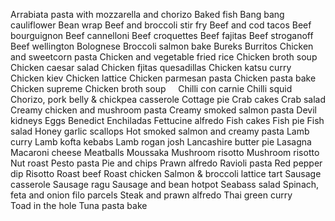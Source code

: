 Arrabiata pasta with mozzarella and chorizo
Baked fish
Bang bang cauliflower
Bean wrap
Beef and broccoli stir fry
Beef and cod tacos
Beef bourguignon
Beef cannelloni
Beef croquettes
Beef fajitas
Beef stroganoff
Beef wellington
Bolognese
Broccoli salmon bake
Bureks
Burritos
Chicken and sweetcorn pasta
Chicken and vegetable fried rice
Chicken broth soup
Chicken caesar salad
Chicken fjitas quesadillas
Chicken katsu curry
Chicken kiev
Chicken lattice 
Chicken parmesan pasta
Chicken pasta bake
Chicken supreme
Chicken broth soup    
Chilli con carnie
Chilli squid
Chorizo, pork belly & chickpea casserole
Cottage pie
Crab cakes
Crab salad
Creamy chicken and mushroom pasta
Creamy smoked salmon pasta
Devil kidneys
Eggs Benedict 
Enchiladas
Fettucine alfredo
Fish cakes
Fish pie
Fish salad
Honey garlic scallops
Hot smoked salmon and creamy pasta
Lamb curry
Lamb kofta kebabs
Lamb rogan josh
Lancashire butter pie
Lasagna
Macaroni cheese
Meatballs
Moussaka
Mushroom risotto
Mushroom risotto
Nut roast
Pesto pasta
Pie and chips
Prawn alfredo
Ravioli pasta
Red pepper dip
Risotto
Roast beef
Roast chicken
Salmon & broccoli lattice tart
Sausage casserole
Sausage ragu
Sausage and bean hotpot
Seabass salad
Spinach, feta and onion filo parcels
Steak and prawn alfredo
Thai green curry
Toad in the hole
Tuna pasta bake